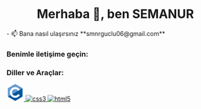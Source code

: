 <h1 align="center">Merhaba 👋, ben SEMANUR</h1>
- 📫 Bana nasıl ulaşırsınız **smnrguclu06@gmail.com**

<h3 align="left">Benimle iletişime geçin:</h3>
<p align = "left">
</p>

<h3 align = "left"> Diller ve Araçlar:</h3>
<p align = "left"> <a href = "https://www.cprogramming.com /" target = "_blank" rel = "noreferrer"> <img src = "https://raw.githubusercontent.com/devicons/devicon/master/icons/c/c-original.svg" alt = "c" genişlik ="40" height = "40"/> </a> <a href = "https://www.w3schools.com/css/" target = "_blank" rel = "noreferrer"> <img src = "https ://raw.githubusercontent.com/devicons/devicon/master/icons/css3/css3-original-wordmark.svg" alt = "css3" width = "40" height = "40"/> </a> <a href = "https://www.w3.org/html/" target = "_blank" rel = "noreferrer"> <img src = "https://raw.githubusercontent.com/devicons/devicon/master/icons/ html5/html5-original-wordmark.svg" alt = "html5" genişlik = "40" yükseklik = "40"/> </a> </p>

